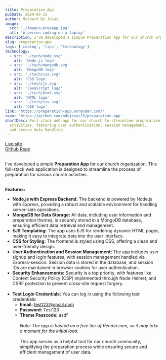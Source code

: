 ```yaml
---
title: Preparation App
pubDate: 2024-05-15
author: Melnard De Jesus
image:
  src: './images/prepApp.jpg'
  alt: 'A person coding on a laptop'
description: I've developed a simple Preparation App for our church organization. This full-stack web application is designed to streamline the process of preparation for various church activities. Below are some of the key features of the app
slug: preparation-app
tags: ['coding', 'tips', 'technology']
technology:
  - src: './tech/node.svg'
    alt: 'Node.js logo'
  - src: './tech/mongodb.svg'
    alt: 'MongoDB logo'
  - src: './tech/css.svg'
    alt: 'CSS logo'
  - src: './tech/js.svg'
    alt: 'JavaScript logo'
  - src: './tech/html.svg'
    alt: 'HTML logo'
  - src: './tech/css.svg'
    alt: 'CSS logo'
link: 'https://preparation-app.onrender.com/'
repo: 'https://github.com/mdejesus23/preparation-app'
shortDesc: Full-stack web app for our church to streamline preparation for
  activities, featuring user authentication, session management,
  and secure data handling
---
```


<a href="https://preparation-app.onrender.com/" target="_blank" class="text-lblue">Live site</a>
<br>
<a href="https://github.com/mdejesus23/preparation-app" target="_blank" class="text-lblue">Github Repo</a>
<br>
<br>

I've developed a simple **Preparation App** for our church organization. This full-stack web application is designed to streamline the process of preparation for various church activities.
<br>
<br>

**Features:**

- **<i class="fab fa-node-js text-lblue"></i> Node.js with Express Backend:** The backend is powered by Node.js with Express, providing a robust and scalable environment for handling server-side operations.
- **<i class="fas fa-database text-lblue"></i> MongoDB for Data Storage:** All data, including user information and preparation themes, is securely stored in a MongoDB database, ensuring efficient data retrieval and management.
- **<i class="fas fa-file-code text-lblue"></i> EJS Templating:** The app uses EJS for rendering dynamic HTML pages, making it easy to integrate data into the user interface.
- **<i class="fas fa-paint-brush text-lblue"></i> CSS for Styling:** The frontend is styled using CSS, offering a clean and user-friendly design.
- **<i class="fas fa-lock text-lblue"></i> User Authentication and Session Management:** The app includes user signup and login features, with session management handled via Express-session. Session data is stored in the database, and session IDs are maintained in browser cookies for user authentication.
- **<i class="fas fa-shield-alt text-lblue"></i> Security Enhancements:** Security is a top priority, with features like Content Security Policy (CSP) implemented through Node Helmet, and CSRF protection to prevent cross-site request forgery.
  <br>
  <br>
- **<i class="fas fa-user-check  text-lblue"></i> Test Login Credentials:** You can log in
  using the following test credentials:
  - **Email:** <span class="text-lblue">test123@gmail.com</span>
  - **Password:** <span class="text-lblue">Test123</span>
  - **Theme Passcode:** <span class="text-lblue">asdf</span>
    <br>
    <br>
    _Note: The app is hosted on a free tier of Render.com, so it may take a moment for the initial load._
    <br>
    <br>
    This app serves as a helpful tool for our church community, simplifying the preparation process while ensuring secure and efficient management of user data.
